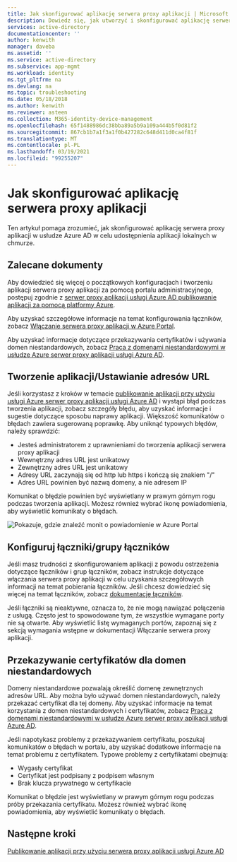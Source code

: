 ```yaml
---
title: Jak skonfigurować aplikację serwera proxy aplikacji | Microsoft Docs
description: Dowiedz się, jak utworzyć i skonfigurować aplikację serwera proxy aplikacji w kilku prostych krokach
services: active-directory
documentationcenter: ''
author: kenwith
manager: daveba
ms.assetid: ''
ms.service: active-directory
ms.subservice: app-mgmt
ms.workload: identity
ms.tgt_pltfrm: na
ms.devlang: na
ms.topic: troubleshooting
ms.date: 05/18/2018
ms.author: kenwith
ms.reviewer: asteen
ms.collection: M365-identity-device-management
ms.openlocfilehash: 65f1488986dc38bba89a5b9a109a444b5f0d81f2
ms.sourcegitcommit: 867cb1b7a1f3a1f0b427282c648d411d0ca4f81f
ms.translationtype: MT
ms.contentlocale: pl-PL
ms.lasthandoff: 03/19/2021
ms.locfileid: "99255207"
---
```

# <a name="how-to-configure-an-application-proxy-application"></a>Jak skonfigurować aplikację serwera proxy aplikacji

Ten artykuł pomaga zrozumieć, jak skonfigurować aplikację serwera proxy aplikacji w usłudze Azure AD w celu udostępnienia aplikacji lokalnych w chmurze.

## <a name="recommended-documents"></a>Zalecane dokumenty

Aby dowiedzieć się więcej o początkowych konfiguracjach i tworzeniu aplikacji serwera proxy aplikacji za pomocą portalu administracyjnego, postępuj zgodnie z [serwer proxy aplikacji usługi Azure AD publikowanie aplikacji za pomocą platformy Azure](application-proxy-add-on-premises-application.md).

Aby uzyskać szczegółowe informacje na temat konfigurowania łączników, zobacz [Włączanie serwera proxy aplikacji w Azure Portal](application-proxy-add-on-premises-application.md).

Aby uzyskać informacje dotyczące przekazywania certyfikatów i używania domen niestandardowych, zobacz [Praca z domenami niestandardowymi w usłudze Azure serwer proxy aplikacji usługi Azure AD](application-proxy-configure-custom-domain.md).

## <a name="create-the-applicationsetting-the-urls"></a>Tworzenie aplikacji/Ustawianie adresów URL

Jeśli korzystasz z kroków w temacie [publikowanie aplikacji przy użyciu usługi Azure serwer proxy aplikacji usługi Azure AD](application-proxy-add-on-premises-application.md) i wystąpi błąd podczas tworzenia aplikacji, zobacz szczegóły błędu, aby uzyskać informacje i sugestie dotyczące sposobu naprawy aplikacji. Większość komunikatów o błędach zawiera sugerowaną poprawkę. Aby uniknąć typowych błędów, należy sprawdzić:

- Jesteś administratorem z uprawnieniami do tworzenia aplikacji serwera proxy aplikacji
- Wewnętrzny adres URL jest unikatowy
- Zewnętrzny adres URL jest unikatowy
- Adresy URL zaczynają się od http lub https i kończą się znakiem "/"
- Adres URL powinien być nazwą domeny, a nie adresem IP

Komunikat o błędzie powinien być wyświetlany w prawym górnym rogu podczas tworzenia aplikacji. Możesz również wybrać ikonę powiadomienia, aby wyświetlić komunikaty o błędach.

![Pokazuje, gdzie znaleźć monit o powiadomienie w Azure Portal](./media/application-proxy-config-how-to/error-message.png)

## <a name="configure-connectorsconnector-groups"></a>Konfiguruj łączniki/grupy łączników

Jeśli masz trudności z skonfigurowaniem aplikacji z powodu ostrzeżenia dotyczące łączników i grup łączników, zobacz instrukcje dotyczące włączania serwera proxy aplikacji w celu uzyskania szczegółowych informacji na temat pobierania łączników. Jeśli chcesz dowiedzieć się więcej na temat łączników, zobacz [dokumentację łączników](application-proxy-connectors.md).

Jeśli łączniki są nieaktywne, oznacza to, że nie mogą nawiązać połączenia z usługą. Często jest to spowodowane tym, że wszystkie wymagane porty nie są otwarte. Aby wyświetlić listę wymaganych portów, zapoznaj się z sekcją wymagania wstępne w dokumentacji Włączanie serwera proxy aplikacji.

## <a name="upload-certificates-for-custom-domains"></a>Przekazywanie certyfikatów dla domen niestandardowych

Domeny niestandardowe pozwalają określić domenę zewnętrznych adresów URL. Aby można było używać domen niestandardowych, należy przekazać certyfikat dla tej domeny. Aby uzyskać informacje na temat korzystania z domen niestandardowych i certyfikatów, zobacz [Praca z domenami niestandardowymi w usłudze Azure serwer proxy aplikacji usługi Azure AD](application-proxy-configure-custom-domain.md).

Jeśli napotykasz problemy z przekazywaniem certyfikatu, poszukaj komunikatów o błędach w portalu, aby uzyskać dodatkowe informacje na temat problemu z certyfikatem. Typowe problemy z certyfikatami obejmują:

- Wygasły certyfikat
- Certyfikat jest podpisany z podpisem własnym
- Brak klucza prywatnego w certyfikacie

Komunikat o błędzie jest wyświetlany w prawym górnym rogu podczas próby przekazania certyfikatu. Możesz również wybrać ikonę powiadomienia, aby wyświetlić komunikaty o błędach.

## <a name="next-steps"></a>Następne kroki

[Publikowanie aplikacji przy użyciu serwera proxy aplikacji usługi Azure AD](application-proxy-add-on-premises-application.md)

